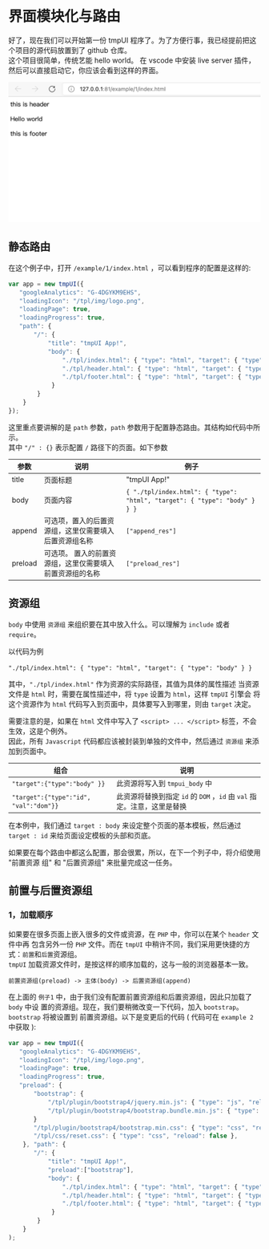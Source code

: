 # 界面模块化与路由
好了，现在我们可以开始第一份 tmpUI 程序了。为了方便行事，我已经提前把这个项目的源代码放置到了 github 仓库。  
这个项目很简单，传统艺能 hello world。 在 vscode 中安装 live server 插件，然后可以直接启动它，你应该会看到这样的界面。  

<img src="./img/image4.png" />

## 静态路由
在这个例子中，打开 `/example/1/index.html` ，可以看到程序的配置是这样的:

```javascript
var app = new tmpUI({
   "googleAnalytics": "G-4DGYKM9EHS",
   "loadingIcon": "/tpl/img/logo.png",
   "loadingPage": true,
   "loadingProgress": true,
   "path": {
       "/": {
           "title": "tmpUI App!",
           "body": {
               "./tpl/index.html": { "type": "html", "target": { "type": "body" } },
               "./tpl/header.html": { "type": "html", "target": { "type":"id","val":"tpl_header" } },
               "./tpl/footer.html": { "type": "html", "target": { "type":"id","val":"tpl_footer" } }
            }
        }
    }
});
```
这里重点要讲解的是 `path` 参数，`path` 参数用于配置静态路由。其结构如代码中所示。   
其中 `"/" : {}` 表示配置 `/` 路径下的页面。如下参数

| 参数 | 说明 | 例子 |
|-----|-----|-----|
|title | 页面标题 | "tmpUI App!" |
|body | 页面内容 | ```{ "./tpl/index.html": { "type": "html", "target": { "type": "body" } } }``` |
| append | 可选项，置入的后置资源组，这里仅需要填入后置资源组名称 | ```["append_res"]``` |
| preload | 可选项。 置入的前置资源组，这里仅需要填入前置资源组的名称 | ```["preload_res"]``` |

## 资源组

`body` 中使用 `资源组` 来组织要在其中放入什么。可以理解为 `include` 或者 `require`。 

以代码为例  

`"./tpl/index.html": { "type": "html", "target": { "type": "body" } }`  

其中，`"./tpl/index.html"` 作为资源的实际路径，其值为具体的属性描述
当资源文件是 `html` 时，需要在属性描述中，将 `type` 设置为 `html`，这样 `tmpUI` 引擎会
将这个资源作为 `html` 代码写入到页面中，具体要写入到哪里，则由 `target` 决定。  

需要注意的是，如果在 `html` 文件中写入了 `<script> ... </script>` 标签，不会生效，这是个例外。  
因此，所有 `Javascript` 代码都应该被封装到单独的文件中，然后通过 `资源组` 来添加到页面中。

| 组合 | 说明 |
|-----|-----|
|`"target":{"type":"body" }}`|此资源将写入到 `tmpui_body` 中|
|`"target":{"type":"id", "val":"dom"}}`|此资源将替换到指定 `id` 的 `DOM` ，`id` 由 `val` 指定。注意，这里是替换|

在本例中，我们通过 `target : body` 来设定整个页面的基本模板，然后通过 `target : id` 来给页面设定模板的头部和页底。  

如果要在每个路由中都这么配置，那会很累，所以，在下一个列子中，将介绍使用 "前置资源 组" 和 "后置资源组" 来批量完成这一任务。

## 前置与后置资源组

### 1，加载顺序

如果要在很多页面上嵌入很多的文件或资源，在 `PHP` 中，你可以在某个 `header` 文件中再 包含另外一份 `PHP` 文件。而在 `tmpUI` 中稍许不同，我们采用更快捷的方式：`前置`和`后置`资源组。  
`tmpUI` 加载资源文件时，是按这样的顺序加载的，这与一般的浏览器基本一致。 

`前置资源组(preload) -> 主体(body) -> 后置资源组(append)`


在上面的 `例子1` 中，由于我们没有配置前置资源组和后置资源组，因此只加载了 `body` 中设 置的资源组。现在，我们要稍微改变一下代码，加入 `bootstrap`。`bootstrap` 将被设置到 前置资源组。以下是变更后的代码 ( 代码可在 `example 2` 中获取 ):

```javascript
var app = new tmpUI({
   "googleAnalytics": "G-4DGYKM9EHS",
   "loadingIcon": "/tpl/img/logo.png",
   "loadingPage": true,
   "loadingProgress": true,
   "preload": {
       "bootstrap": {
           "/tpl/plugin/bootstrap4/jquery.min.js": { "type": "js", "reload": false },
           "/tpl/plugin/bootstrap4/bootstrap.bundle.min.js": { "type": "js", "reload":false },false },
       }
       "/tpl/plugin/bootstrap4/bootstrap.min.css": { "type": "css", "reload":
       "/tpl/css/reset.css": { "type": "css", "reload": false },
    }, "path": {
       "/": {
           "title": "tmpUI App!",
           "preload":["bootstrap"],
           "body": {
               "./tpl/index.html": { "type": "html", "target": { "type": "body" } },
               "./tpl/header.html": { "type": "html", "target": { "type": "id", "val":"tpl_header" } },
               "./tpl/footer.html": { "type": "html", "target": { "type": "id", "val":"tpl_footer" } } 
            }
        } 
    }
);
```